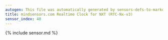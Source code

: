 ```yaml
---
autogen: This file was automatically generated by sensors-defs-to-markdown.py
title: mindsensors.com Realtime Clock for NXT (RTC-Nx-v3)
sensor_index: 40
---
```


{% include sensor.md %}

